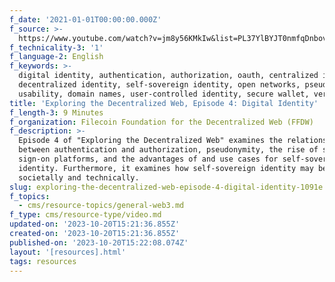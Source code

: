 ```yaml
---
f_date: '2021-01-01T00:00:00.000Z'
f_source: >-
  https://www.youtube.com/watch?v=jm8y56KMkIw&list=PL37YlBYJT0nmfqDnbov6lKHUyZvRfQjap&index=5
f_technicality-3: '1'
f_language-2: English
f_keywords: >-
  digital identity, authentication, authorization, oauth, centralized internet,
  decentralized identity, self-sovereign identity, open networks, pseudonymity,
  usability, domain names, user-controlled identity, secure wallet, verification
title: 'Exploring the Decentralized Web, Episode 4: Digital Identity'
f_length-3: 9 Minutes
f_organization: Filecoin Foundation for the Decentralized Web (FFDW)
f_description: >-
  Episode 4 of "Exploring the Decentralized Web" examines the relationship
  between authentication and authorization, pseudonymity, the rise of single
  sign-on platforms, and the advantages of and use cases for self-sovereign
  identity. Furthermore, it examines how self-sovereign identity may be achieved
  societally and technically.
slug: exploring-the-decentralized-web-episode-4-digital-identity-1091e
f_topics:
  - cms/resource-topics/general-web3.md
f_type: cms/resource-type/video.md
updated-on: '2023-10-20T15:21:36.855Z'
created-on: '2023-10-20T15:21:36.855Z'
published-on: '2023-10-20T15:22:08.074Z'
layout: '[resources].html'
tags: resources
---
```



